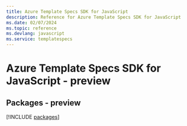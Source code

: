 ```yaml
---
title: Azure Template Specs SDK for JavaScript
description: Reference for Azure Template Specs SDK for JavaScript
ms.date: 02/07/2024
ms.topic: reference
ms.devlang: javascript
ms.service: templatespecs
---
```

# Azure Template Specs SDK for JavaScript - preview
## Packages - preview
[!INCLUDE [packages](template-specs-index.md)]